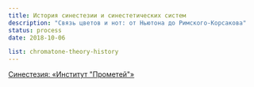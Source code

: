 ```yaml
---
title: История синестезии и синестетических систем
description: "Связь цветов и нот: от Ньютона до Римского-Корсакова"
status: process
date: 2018-10-06

list: chromatone-theory-history
---
```


[ Синестезия: «Институт "Прометей"»](http://synesthesia.prometheus.kai.ru/index.html)
